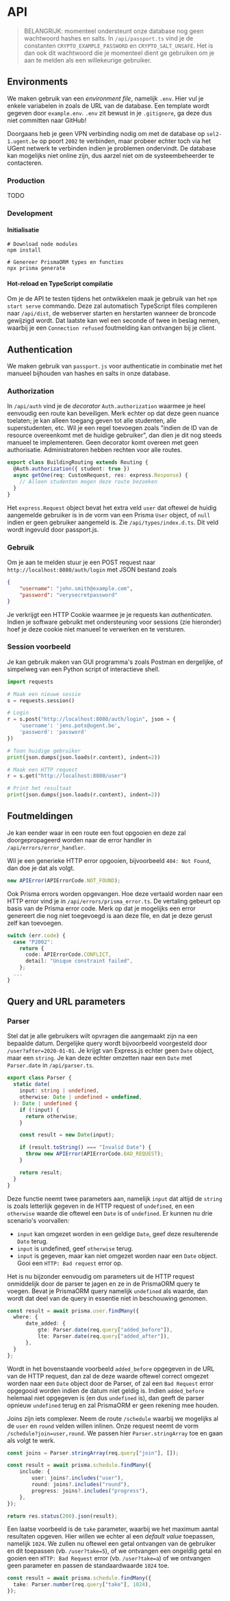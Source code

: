 # API

> BELANGRIJK: momenteel ondersteunt onze database nog geen wachtwoord hashes en salts. In `/api/passport.ts` vind je de constanten `CRYPTO_EXAMPLE_PASSWORD` en `CRYPTO_SALT_UNSAFE`. Het is dan ook dit wachtwoord die je momenteel dient ge gebruiken om je aan te melden als een willekeurige gebruiker.

## Environments

We maken gebruik van een *environment file*, namelijk `.env`. Hier vul je enkele variabelen in zoals de URL van de database. Een template wordt gegeven door `example.env`. `.env` zit bewust in je `.gitignore`, ga deze dus niet committen naar GitHub!

Doorgaans heb je geen VPN verbinding nodig om met de database op `sel2-1.ugent.be` op poort `2002` te verbinden, maar probeer echter toch via het UGent netwerk te verbinden indien je problemen ondervindt. De database kan mogelijks niet online zijn, dus aarzel niet om de systeembeheerder te contacteren.

### Production

TODO

### Development

#### Initialisatie

```shell
# Download node modules
npm install

# Genereer PrismaORM types en functies
npx prisma generate
```

#### Hot-reload en TypeScript compilatie

Om je de API te testen tijdens het ontwikkelen maak je gebruik van het `npm start serve` commando. Deze zal automatisch TypeScript files compileren naar `/api/dist`, de webserver starten en herstarten wanneer de broncode gewijzigd wordt. Dat laatste kan wel een seconde of twee in beslag nemen, waarbij je een `Connection refused` foutmelding kan ontvangen bij je client.

## Authentication

We maken gebruik van `passport.js` voor authenticatie in combinatie met het manueel bijhouden van hashes en salts in onze database.

### Authorization

In `/api/auth` vind je de *decorator* `Auth.authorization` waarmee je heel eenvoudig een route kan beveiligen. Merk echter op dat deze geen nuance toelaten; je kan alleen toegang geven tot alle studenten, alle superstudenten, etc. Wil je een regel toevoegen zoals "indien de ID van de resource overeenkomt met de huidige gebruiker", dan dien je dit nog steeds manueel te implementeren. Geen decorator komt overeen met geen authorisatie. Administratoren hebben rechten voor alle routes.

```typescript
export class BuildingRouting extends Routing {
  @Auth.authorization({ student: true })
  async getOne(req: CustomRequest, res: express.Response) {
    // Alleen studenten mogen deze route bezoeken
  }
}
```

Het `express.Request` object bevat het extra veld `user` dat oftewel de huidig aangemelde gebruiker is in de vorm van een Prisma `User` object, of `null` indien er geen gebruiker aangemeld is. Zie `/api/types/index.d.ts`. Dit veld wordt ingevuld door passport.js.

### Gebruik

Om je aan te melden stuur je een POST request naar `http://localhost:8080/auth/login` met JSON bestand zoals

```json
{
    "username": "john.smith@example.com",
    "password": "verysecretpassword"
}
```

Je verkrijgt een HTTP Cookie waarmee je je requests kan *authenticaten*. Indien je software gebruikt met ondersteuning voor sessions (zie hieronder) hoef je deze cookie niet manueel te verwerken en te versturen.

### Session voorbeeld

Je kan gebruik maken van GUI programma's zoals Postman en dergelijke, of simpelweg van een Python script of interactieve shell.

```python
import requests

# Maak een nieuwe sessie
s = requests.session()

# Login
r = s.post("http://localhost:8080/auth/login", json = {
    'username': 'jens.pots@ugent.be',
    'password': 'password'
})

# Toon huidige gebruiker
print(json.dumps(json.loads(r.content), indent=2))

# Maak een HTTP request
r = s.get("http://localhost:8080/user")

# Print het resultaat
print(json.dumps(json.loads(r.content), indent=2))
```

## Foutmeldingen

Je kan eender waar in een route een fout opgooien en deze zal doorgepropageerd worden naar de error handler in `/api/errors/error_handler`.

Wil je een generieke HTTP error opgooien, bijvoorbeeld `404: Not Found`, dan doe je dat als volgt.

```typescript
new APIError(APIErrorCode.NOT_FOUND);
```

Ook Prisma errors worden opgevangen. Hoe deze vertaald worden naar een HTTP error vind je in `/api/errors/prisma_error.ts`. De vertaling gebeurt  op basis van de Prisma error code. Merk op dat je mogelijks een error genereert die nog niet toegevoegd is aan deze file, en dat je deze gerust zelf kan toevoegen.

```typescript
switch (err.code) {
  case "P2002":
    return {
      code: APIErrorCode.CONFLICT,
      detail: "Unique constraint failed",
    };
  ...
}
```

## Query and URL parameters

### Parser

Stel dat je alle gebruikers wilt opvragen die aangemaakt zijn na een bepaalde datum. Dergelijke query wordt bijvoorbeeld voorgesteld door `/user?after=2020-01-01`. Je krijgt van Express.js echter geen `Date` object, maar een `string`. Je kan deze echter omzetten naar een `Date` met `Parser.date` in `/api/parser.ts`.

```typescript
export class Parser {
  static date(
    input: string | undefined,
    otherwise: Date | undefined = undefined,
  ): Date | undefined {
    if (!input) {
      return otherwise;
    }

    const result = new Date(input);

    if (result.toString() === "Invalid Date") {
      throw new APIError(APIErrorCode.BAD_REQUEST);
    }

    return result;
  }
}
```

Deze functie neemt twee parameters aan, namelijk `input` dat altijd de `string` is zoals letterlijk gegeven in de HTTP request of `undefined`, en een `otherwise` waarde die oftewel een `Date` is of `undefined`. Er kunnen nu drie scenario's voorvallen:

- `input` kan omgezet worden in een geldige `Date`, geef deze resulterende `Date` terug.
- `input` is undefined, geef `otherwise` terug.
- `input` is gegeven, maar kan niet omgezet worden naar een `Date` object. Gooi een `HTTP: Bad request` error op.

Het is nu bijzonder eenvoudig om parameters uit de HTTP request onmiddelijk door de parser te jagen en ze in de PrismaORM query te voegen. Bevat je PrismaORM query namelijk `undefined` als waarde, dan wordt dat deel van de query in essentie niet in beschouwing genomen.

```typescript
const result = await prisma.user.findMany({
  where: {
      date_added: {
          gte: Parser.date(req.query["added_before"]),
          lte: Parser.date(req.query["added_after"]),
      },
  }
};
```

Wordt in het bovenstaande voorbeeld `added_before` opgegeven in de URL van de HTTP request, dan zal de deze waarde  oftewel correct omgezet worden naar een `Date` object door de Parser, of zal een `Bad Request` error opgegooid worden indien de datum niet geldig is. Indien `added_before` helemaal niet opgegeven is (en dus `undefined` is), dan geeft de parser opnieuw `undefined` terug en zal PrismaORM er geen rekening mee houden.

Joins zijn iets complexer. Neem de route `/schedule` waarbij we mogelijks al de `user` en `round` velden willen inlinen. Onze request neemt de vorm `/schedule?join=user,round`. We passen hier `Parser.stringArray` toe en gaan als volgt te werk.

```typescript
const joins = Parser.stringArray(req.query["join"], []);

const result = await prisma.schedule.findMany({
    include: {
        user: joins?.includes("user"),
        round: joins?.includes("round"),
        progress: joins?.includes("progress"),
    },
});

return res.status(200).json(result);
```

Een laatse voorbeeld is de `take` parameter, waarbij we het maximum aantal resultaten opgeven. Hier willen we echter al een *default value* toepassen, namelijk `1024`. We zullen nu oftewel een getal ontvangen van de gebruiker en dit toepassen (vb. `/user?take=5`), of we ontvangen een ongeldig getal en gooien een `HTTP: Bad Request` error (vb. `/user?take=a`) of we ontvangen geen parameter en passen de standaardwaarde `1024` toe.

```typescript
const result = await prisma.schedule.findMany({
  take: Parser.number(req.query["take"], 1024),
});
```
